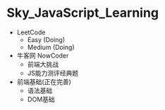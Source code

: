 # Sky_JavaScript_Learning
- LeetCode
    - Easy (Doing)
    - Medium (Doing)
- 牛客网 NowCoder
    - 前端大挑战
    - JS能力测评经典题
- 前端基础(正在完善)
    - 语法基础
    - DOM基础